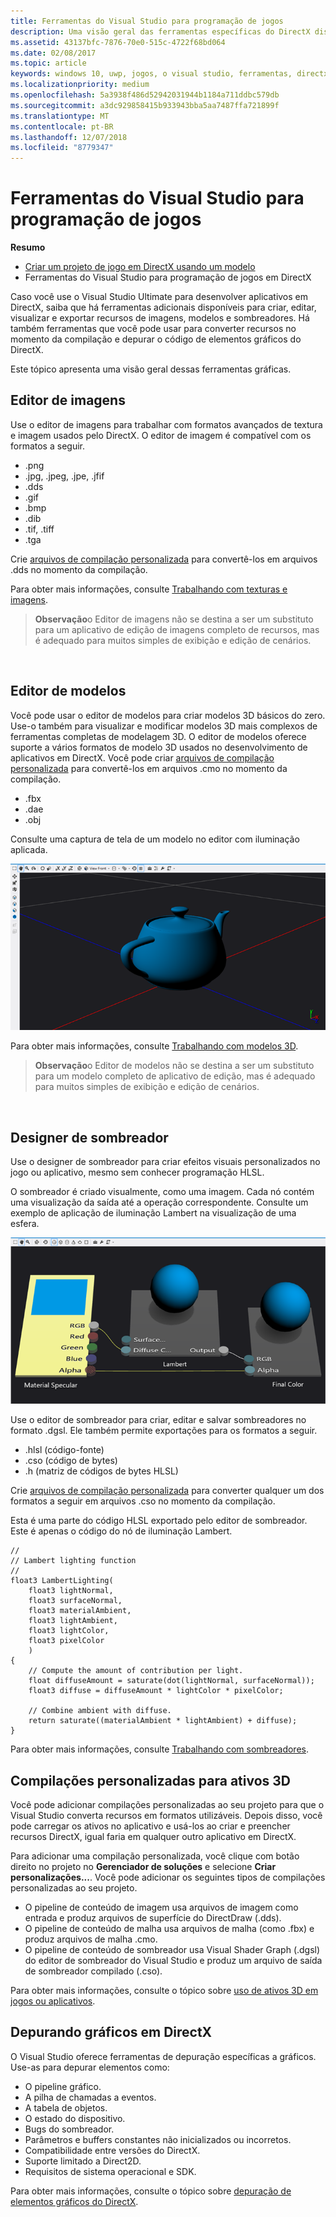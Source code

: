 ```yaml
---
title: Ferramentas do Visual Studio para programação de jogos
description: Uma visão geral das ferramentas específicas do DirectX disponíveis no Visual Studio.
ms.assetid: 43137bfc-7876-70e0-515c-4722f68bd064
ms.date: 02/08/2017
ms.topic: article
keywords: windows 10, uwp, jogos, o visual studio, ferramentas, directx
ms.localizationpriority: medium
ms.openlocfilehash: 5a3938f486d52942031944b1184a711ddbc579db
ms.sourcegitcommit: a3dc929858415b933943bba5aa7487ffa721899f
ms.translationtype: MT
ms.contentlocale: pt-BR
ms.lasthandoff: 12/07/2018
ms.locfileid: "8779347"
---
```

# <a name="visual-studio-tools-for-game-programming"></a>Ferramentas do Visual Studio para programação de jogos



**Resumo**

-   [Criar um projeto de jogo em DirectX usando um modelo](user-interface.md)
-   Ferramentas do Visual Studio para programação de jogos em DirectX


Caso você use o Visual Studio Ultimate para desenvolver aplicativos em DirectX, saiba que há ferramentas adicionais disponíveis para criar, editar, visualizar e exportar recursos de imagens, modelos e sombreadores. Há também ferramentas que você pode usar para converter recursos no momento da compilação e depurar o código de elementos gráficos do DirectX.

Este tópico apresenta uma visão geral dessas ferramentas gráficas.

## <a name="image-editor"></a>Editor de imagens


Use o editor de imagens para trabalhar com formatos avançados de textura e imagem usados pelo DirectX. O editor de imagem é compatível com os formatos a seguir.

-   .png
-   .jpg, .jpeg, .jpe, .jfif
-   .dds
-   .gif
-   .bmp
-   .dib
-   .tif, .tiff
-   .tga

Crie [arquivos de compilação personalizada](#build-customizations-for-3d-assets) para convertê-los em arquivos .dds no momento da compilação.

Para obter mais informações, consulte [Trabalhando com texturas e imagens](https://msdn.microsoft.com/library/windows/apps/hh873119.aspx).

> **Observação**o Editor de imagens não se destina a ser um substituto para um aplicativo de edição de imagens completo de recursos, mas é adequado para muitos simples de exibição e edição de cenários.

 

## <a name="model-editor"></a>Editor de modelos


Você pode usar o editor de modelos para criar modelos 3D básicos do zero. Use-o também para visualizar e modificar modelos 3D mais complexos de ferramentas completas de modelagem 3D. O editor de modelos oferece suporte a vários formatos de modelo 3D usados no desenvolvimento de aplicativos em DirectX. Você pode criar [arquivos de compilação personalizada](#build-customizations-for-3d-assets) para convertê-los em arquivos .cmo no momento da compilação.

-   .fbx
-   .dae
-   .obj

Consulte uma captura de tela de um modelo no editor com iluminação aplicada.

![bule](images/modeleditor.png)

Para obter mais informações, consulte [Trabalhando com modelos 3D](https://msdn.microsoft.com/library/windows/apps/hh873114.aspx).

> **Observação**o Editor de modelos não se destina a ser um substituto para um modelo completo de aplicativo de edição, mas é adequado para muitos simples de exibição e edição de cenários.

 

## <a name="shader-designer"></a>Designer de sombreador


Use o designer de sombreador para criar efeitos visuais personalizados no jogo ou aplicativo, mesmo sem conhecer programação HLSL.

O sombreador é criado visualmente, como uma imagem. Cada nó contém uma visualização da saída até a operação correspondente. Consulte um exemplo de aplicação de iluminação Lambert na visualização de uma esfera.

![gráfico do sombreador visual](images/shaderdesigner.png)

Use o editor de sombreador para criar, editar e salvar sombreadores no formato .dgsl. Ele também permite exportações para os formatos a seguir.

-   .hlsl (código-fonte)
-   .cso (código de bytes)
-   .h (matriz de códigos de bytes HLSL)

Crie [arquivos de compilação personalizada](#build-customizations-for-3d-assets) para converter qualquer um dos formatos a seguir em arquivos .cso no momento da compilação.

Esta é uma parte do código HLSL exportado pelo editor de sombreador. Este é apenas o código do nó de iluminação Lambert.

```hlsl
//
// Lambert lighting function
//
float3 LambertLighting(
    float3 lightNormal,
    float3 surfaceNormal,
    float3 materialAmbient,
    float3 lightAmbient,
    float3 lightColor,
    float3 pixelColor
    )
{
    // Compute the amount of contribution per light.
    float diffuseAmount = saturate(dot(lightNormal, surfaceNormal));
    float3 diffuse = diffuseAmount * lightColor * pixelColor;

    // Combine ambient with diffuse.
    return saturate((materialAmbient * lightAmbient) + diffuse);
}
```

Para obter mais informações, consulte [Trabalhando com sombreadores](https://msdn.microsoft.com/library/windows/apps/hh873117.aspx).

## <a name="build-customizations-for-3d-assets"></a>Compilações personalizadas para ativos 3D


Você pode adicionar compilações personalizadas ao seu projeto para que o Visual Studio converta recursos em formatos utilizáveis. Depois disso, você pode carregar os ativos no aplicativo e usá-los ao criar e preencher recursos DirectX, igual faria em qualquer outro aplicativo em DirectX.

Para adicionar uma compilação personalizada, você clique com botão direito no projeto no **Gerenciador de soluções** e selecione **Criar personalizações...**. Você pode adicionar os seguintes tipos de compilações personalizadas ao seu projeto.

-   O pipeline de conteúdo de imagem usa arquivos de imagem como entrada e produz arquivos de superfície do DirectDraw (.dds).
-   O pipeline de conteúdo de malha usa arquivos de malha (como .fbx) e produz arquivos de malha .cmo.
-   O pipeline de conteúdo de sombreador usa Visual Shader Graph (.dgsl) do editor de sombreador do Visual Studio e produz um arquivo de saída de sombreador compilado (.cso).

Para obter mais informações, consulte o tópico sobre [uso de ativos 3D em jogos ou aplicativos](https://msdn.microsoft.com/library/windows/apps/hh972446.aspx).

## <a name="debugging-directx-graphics"></a>Depurando gráficos em DirectX


O Visual Studio oferece ferramentas de depuração específicas a gráficos. Use-as para depurar elementos como:

-   O pipeline gráfico.
-   A pilha de chamadas a eventos.
-   A tabela de objetos.
-   O estado do dispositivo.
-   Bugs do sombreador.
-   Parâmetros e buffers constantes não inicializados ou incorretos.
-   Compatibilidade entre versões do DirectX.
-   Suporte limitado a Direct2D.
-   Requisitos de sistema operacional e SDK.

Para obter mais informações, consulte o tópico sobre [depuração de elementos gráficos do DirectX](https://msdn.microsoft.com/library/windows/apps/hh315751.aspx).


 

 

 




